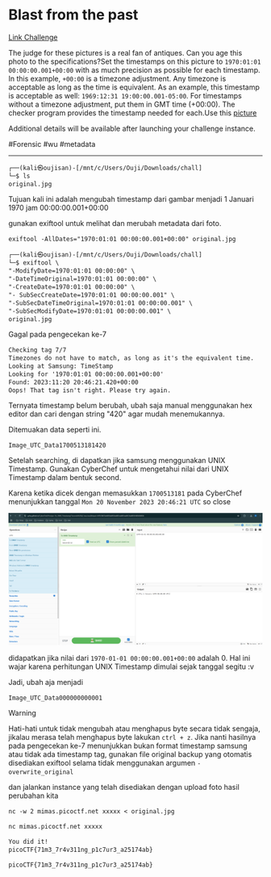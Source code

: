 # Blast from the past
[Link Challenge](https://play.picoctf.org/practice/challenge/432)

The judge for these pictures is a real fan of antiques. Can you age this photo to the specifications?Set the timestamps on this picture to `1970:01:01 00:00:00.001+00:00` with as much precision as possible for each timestamp. In this example, `+00:00` is a timezone adjustment. Any timezone is acceptable as long as the time is equivalent. As an example, this timestamp is acceptable as well: `1969:12:31 19:00:00.001-05:00`. For timestamps without a timezone adjustment, put them in GMT time (+00:00). The checker program provides the timestamp needed for each.Use this [picture](https://artifacts.picoctf.net/c_mimas/89/original.jpg)

Additional details will be available after launching your challenge instance.

#Forensic #wu #metadata
___
```
┌──(kali㉿oujisan)-[/mnt/c/Users/Ouji/Downloads/chall]
└─$ ls
original.jpg
```

Tujuan kali ini adalah mengubah timestamp dari gambar menjadi 1 Januari 1970 jam 00:00:00.001+00:00

gunakan exiftool untuk melihat dan merubah metadata dari foto.
```
exiftool -AllDates="1970:01:01 00:00:00.001+00:00" original.jpg
```

```
┌──(kali㉿oujisan)-[/mnt/c/Users/Ouji/Downloads/chall]
└─$ exiftool \
"-ModifyDate=1970:01:01 00:00:00" \
"-DateTimeOriginal=1970:01:01 00:00:00" \
"-CreateDate=1970:01:01 00:00:00" \
"- SubSecCreateDate=1970:01:01 00:00:00.001" \
"-SubSecDateTimeOriginal=1970:01:01 00:00:00.001" \
"-SubSecModifyDate=1970:01:01 00:00:00.001" \
original.jpg
```

Gagal pada pengecekan ke-7
```
Checking tag 7/7
Timezones do not have to match, as long as it's the equivalent time.
Looking at Samsung: TimeStamp
Looking for '1970:01:01 00:00:00.001+00:00'
Found: 2023:11:20 20:46:21.420+00:00
Oops! That tag isn't right. Please try again.
```

Ternyata timestamp belum berubah, ubah saja manual menggunakan hex editor dan cari dengan string "420" agar mudah menemukannya.

Ditemuakan data seperti ini.
```
Image_UTC_Data1700513181420
```

Setelah searching, di dapatkan jika samsung menggunakan UNIX Timestamp. Gunakan CyberChef untuk mengetahui nilai dari UNIX Timestamp dalam bentuk second. 

Karena ketika dicek dengan memasukkan `1700513181` pada CyberChef menunjukkan tanggal `Mon 20 November 2023 20:46:21 UTC` so close

![chef.png](./img/chef.png)

didapatkan jika nilai dari `1970-01-01 00:00:00.001+00:00` adalah 0. Hal ini wajar karena perhitungan UNIX Timestamp dimulai sejak tanggal segitu :v

Jadi, ubah aja menjadi
```
Image_UTC_Data000000000001
```

> [!WARNING]
> Hati-hati untuk tidak mengubah atau menghapus byte secara tidak sengaja, jikalau merasa telah menghapus byte lakukan `ctrl + z`. Jika nanti hasilnya pada pengecekan ke-7 menunjukkan bukan format timestamp samsung atau tidak ada timestamp tag, gunakan file original backup yang otomatis disediakan exiftool selama tidak menggunakan argumen `-overwrite_original`

dan jalankan instance yang telah disediakan dengan upload foto hasil perubahan kita
```
nc -w 2 mimas.picoctf.net xxxxx < original.jpg
```

```
nc mimas.picoctf.net xxxxx
```

```
You did it!
picoCTF{71m3_7r4v311ng_p1c7ur3_a25174ab}
```

```
picoCTF{71m3_7r4v311ng_p1c7ur3_a25174ab}
```

